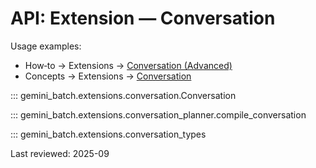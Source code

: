 # API: Extension — Conversation

Usage examples:

- How‑to → Extensions → [Conversation (Advanced)](../../../how-to/conversation-advanced.md)
- Concepts → Extensions → [Conversation](../../../explanation/concepts/conversation.md)

::: gemini_batch.extensions.conversation.Conversation

::: gemini_batch.extensions.conversation_planner.compile_conversation

::: gemini_batch.extensions.conversation_types

Last reviewed: 2025-09
